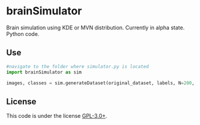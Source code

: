 # brainSimulator
Brain simulation using KDE or MVN distribution. Currently in alpha state. Python code. 

## Use
```python 
#navigate to the folder where simulator.py is located
import brainSimulator as sim

images, classes = sim.generateDataset(original_dataset, labels, N=200, classes=[0, 1, 2], algorithm='PCA', method='mvnormal')
```

## License
This code is under the license [GPL-3.0+](https://choosealicense.com/licenses/gpl-3.0/). 
